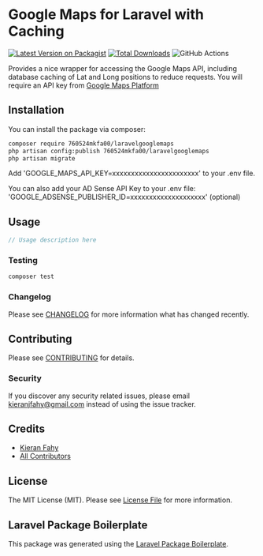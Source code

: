 # Google Maps for Laravel with Caching

[![Latest Version on Packagist](https://img.shields.io/packagist/v/760524mkfa00/laravelgooglemaps.svg?style=flat-square)](https://packagist.org/packages/760524mkfa00/laravelgooglemaps)
[![Total Downloads](https://img.shields.io/packagist/dt/760524mkfa00/laravelgooglemaps.svg?style=flat-square)](https://packagist.org/packages/760524mkfa00/laravelgooglemaps)
![GitHub Actions](https://github.com/760524mkfa00/laravelgooglemaps/actions/workflows/main.yml/badge.svg)

Provides a nice wrapper for accessing the Google Maps API, including database caching of Lat and Long positions to reduce requests. You will require an API key from [Google Maps Platform](https://developers.google.com/maps)

## Installation

You can install the package via composer:

```bash
composer require 760524mkfa00/laravelgooglemaps
php artisan config:publish 760524mkfa00/laravelgooglemaps
php artisan migrate
```

Add 'GOOGLE_MAPS_API_KEY=xxxxxxxxxxxxxxxxxxxxxxx' to your .env file.

You can also add your AD Sense API Key to your .env file: 'GOOGLE_ADSENSE_PUBLISHER_ID=xxxxxxxxxxxxxxxxxxxx' (optional)

## Usage

```php
// Usage description here
```

### Testing

```bash
composer test
```

### Changelog

Please see [CHANGELOG](CHANGELOG.md) for more information what has changed recently.

## Contributing

Please see [CONTRIBUTING](CONTRIBUTING.md) for details.

### Security

If you discover any security related issues, please email kieranjfahy@gmail.com instead of using the issue tracker.

## Credits

-   [Kieran Fahy](https://github.com/760524mkfa00)
-   [All Contributors](../../contributors)

## License

The MIT License (MIT). Please see [License File](LICENSE.md) for more information.

## Laravel Package Boilerplate

This package was generated using the [Laravel Package Boilerplate](https://laravelpackageboilerplate.com).
